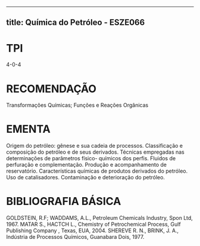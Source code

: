 
---
title: Química do Petróleo - ESZE066 
---

# TPI

4-0-4

# RECOMENDAÇÃO

Transformações Químicas; Funções e Reações Orgânicas

# EMENTA

Origem do petróleo: gênese e sua cadeia de processos. Classificação e composição do petróleo e de seus derivados. Técnicas empregadas nas determinações de parâmetros físico- químicos dos perfis. Fluidos de perfuração e complementação. Produção e acompanhamento de reservatório. Características químicas de produtos derivados do petróleo. Uso de catalisadores. Contaminação e deterioração do petróleo.

# BIBLIOGRAFIA BÁSICA

GOLDSTEIN, R.F; WADDAMS, A.L., Petroleum Chemicals Industry, Spon Ltd, 1967.
MATAR S., HACTCH L., Chemistry of Petrochemical Process, Gulf Publishing Company , Texas, EUA, 2004.
SHEREVE R. N., BRINK, J. A., Indústria de Processos Químicos, Guanabara Dois, 1977.
        